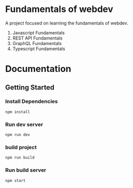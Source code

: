 # Fundamentals of webdev
A project focused on learning the fundamentals of webdev.

1. Javascript Fundamentals
2. REST API Fundamentals
3. GraphQL Fundamentals
4. Typescript Fundamentals

# Documentation

## Getting Started

### Install Dependencies
```
npm install
``` 
### Run dev server
```
npm run dev
``` 
### build project
```
npm run build
```
### Run build server
```
npm start
```
